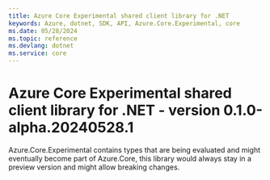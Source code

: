 ```yaml
---
title: Azure Core Experimental shared client library for .NET
keywords: Azure, dotnet, SDK, API, Azure.Core.Experimental, core
ms.date: 05/28/2024
ms.topic: reference
ms.devlang: dotnet
ms.service: core
---
```

# Azure Core Experimental shared client library for .NET - version 0.1.0-alpha.20240528.1 


Azure.Core.Experimental contains types that are being evaluated and might eventually become part of Azure.Core, this library would always stay in a preview version and might allow breaking changes.

